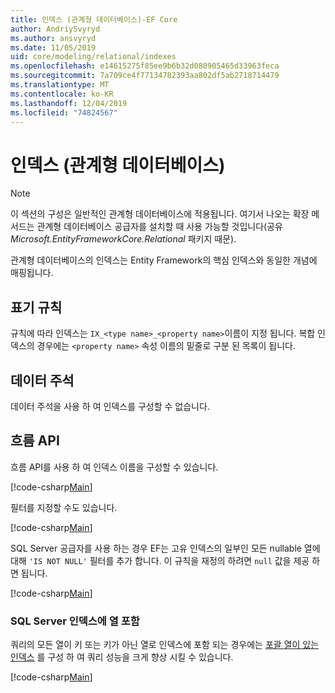 ```yaml
---
title: 인덱스 (관계형 데이터베이스)-EF Core
author: AndriySvyryd
ms.author: ansvyryd
ms.date: 11/05/2019
uid: core/modeling/relational/indexes
ms.openlocfilehash: e14615275f85ee9b6b32d080905465d33963feca
ms.sourcegitcommit: 7a709ce4f77134782393aa802df5ab2718714479
ms.translationtype: MT
ms.contentlocale: ko-KR
ms.lasthandoff: 12/04/2019
ms.locfileid: "74824567"
---
```

# <a name="indexes-relational-database"></a>인덱스 (관계형 데이터베이스)

> [!NOTE]  
> 이 섹션의 구성은 일반적인 관계형 데이터베이스에 적용됩니다. 여기서 나오는 확장 메서드는 관계형 데이터베이스 공급자를 설치할 때 사용 가능할 것입니다(공유 *Microsoft.EntityFrameworkCore.Relational* 패키지 때문).

관계형 데이터베이스의 인덱스는 Entity Framework의 핵심 인덱스와 동일한 개념에 매핑됩니다.

## <a name="conventions"></a>표기 규칙

규칙에 따라 인덱스는 `IX_<type name>_<property name>`이름이 지정 됩니다. 복합 인덱스의 경우에는 `<property name>` 속성 이름의 밑줄로 구분 된 목록이 됩니다.

## <a name="data-annotations"></a>데이터 주석

데이터 주석을 사용 하 여 인덱스를 구성할 수 없습니다.

## <a name="fluent-api"></a>흐름 API

흐름 API를 사용 하 여 인덱스 이름을 구성할 수 있습니다.

[!code-csharp[Main](../../../../samples/core/Modeling/FluentAPI/Relational/IndexName.cs?name=Model&highlight=9)]

필터를 지정할 수도 있습니다.

[!code-csharp[Main](../../../../samples/core/Modeling/FluentAPI/Relational/IndexFilter.cs?name=Model&highlight=9)]

SQL Server 공급자를 사용 하는 경우 EF는 고유 인덱스의 일부인 모든 nullable 열에 대해 `'IS NOT NULL'` 필터를 추가 합니다. 이 규칙을 재정의 하려면 `null` 값을 제공 하면 됩니다.

[!code-csharp[Main](../../../../samples/core/Modeling/FluentAPI/Relational/IndexNoFilter.cs?name=Model&highlight=10)]

### <a name="include-columns-in-sql-server-indexes"></a>SQL Server 인덱스에 열 포함

쿼리의 모든 열이 키 또는 키가 아닌 열로 인덱스에 포함 되는 경우에는 [포괄 열이 있는 인덱스](https://docs.microsoft.com/sql/relational-databases/indexes/create-indexes-with-included-columns) 를 구성 하 여 쿼리 성능을 크게 향상 시킬 수 있습니다.

[!code-csharp[Main](../../../../samples/core/Modeling/FluentAPI/Relational/IndexInclude.cs?name=Model)]

